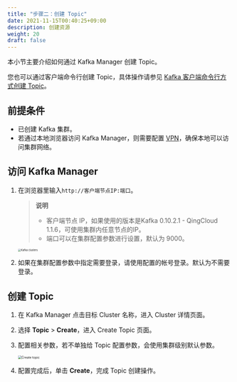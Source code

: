 ```yaml
---
title: "步骤二：创建 Topic"
date: 2021-11-15T00:40:25+09:00
description: 创建资源
weight: 20
draft: false
---
```


本小节主要介绍如何通过 Kafka Manager 创建 Topic。

您也可以通过客户端命令行创建 Topic，具体操作请参见 [Kafka 客户端命令行方式创建 Topic](../../manual/kafka_client/kafka_client_topic/#创建-topic)。

## 前提条件

- 已创建 Kafka 集群。
- 若通过本地浏览器访问 Kafka Manager，则需要配置 [VPN](/network/vpc/manual/vpn/)，确保本地可以访问集群网络。

## 访问 Kafka Manager

1. 在浏览器里输入```http://客户端节点IP:端口```。

   > **说明**
   > 
   > - 客户端节点 IP，如果使用的版本是Kafka 0.10.2.1 - QingCloud 1.1.6，可使用集群内任意节点的IP。
   > - 端口可以在集群配置参数进行设置，默认为 9000。

   <img src="../../_images/clusters.png" alt="Kafka clusters" style="zoom:40%;" />  

2. 如果在集群配置参数中指定需要登录，请使用配置的帐号登录。默认为不需要登录。


## 创建 Topic

1. 在 Kafka Manager 点击目标 Cluster 名称，进入 Cluster 详情页面。
2. 选择 **Topic** > **Create**，进入 Create Topic 页面。
3. 配置相关参数，若不单独给 Topic 配置参数，会使用集群级别默认参数。

    <img src="../../_images/create_topic.png" alt="Create topic" style="zoom:50%;" />

4. 配置完成后，单击 **Create**，完成 Topic 创建操作。

